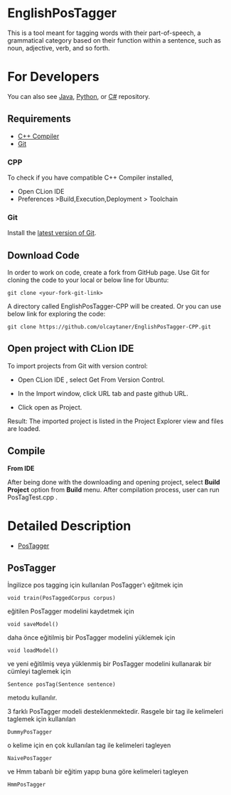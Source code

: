 # EnglishPosTagger

This is a tool meant for tagging words with their part-of-speech, a grammatical category based on their function within a sentence, such as noun, adjective, verb, and so forth. 

For Developers
============
You can also see [Java](https://github.com/starlangsoftware/EnglishPosTagger), [Python](https://github.com/starlangsoftware/EnglishPosTagger-Py), or [C#](https://github.com/starlangsoftware/EnglishPosTagger-CS) repository.

## Requirements

* [C++ Compiler](#cpp)
* [Git](#git)


### CPP
To check if you have compatible C++ Compiler installed,
* Open CLion IDE 
* Preferences >Build,Execution,Deployment > Toolchain  

### Git

Install the [latest version of Git](https://git-scm.com/book/en/v2/Getting-Started-Installing-Git).

## Download Code

In order to work on code, create a fork from GitHub page. 
Use Git for cloning the code to your local or below line for Ubuntu:

	git clone <your-fork-git-link>

A directory called EnglishPosTagger-CPP will be created. Or you can use below link for exploring the code:

	git clone https://github.com/olcaytaner/EnglishPosTagger-CPP.git

## Open project with CLion IDE

To import projects from Git with version control:

* Open CLion IDE , select Get From Version Control.

* In the Import window, click URL tab and paste github URL.

* Click open as Project.

Result: The imported project is listed in the Project Explorer view and files are loaded.


## Compile

**From IDE**

After being done with the downloading and opening project, select **Build Project** option from **Build** menu. After compilation process, user can run PosTagTest.cpp .

Detailed Description
============
+ [PosTagger](#postagger)

## PosTagger

İngilizce pos tagging için kullanılan PosTagger'ı eğitmek için 

	void train(PosTaggedCorpus corpus)
	
eğitilen PosTagger modelini kaydetmek için

	void saveModel()
	
daha önce eğitilmiş bir PosTagger modelini yüklemek için

	void loadModel()
	
ve yeni eğitilmiş veya yüklenmiş bir PosTagger modelini kullanarak bir cümleyi taglemek için

	Sentence posTag(Sentence sentence)
	
metodu kullanılır.

3 farklı PosTagger modeli desteklenmektedir. Rasgele bir tag ile kelimeleri taglemek için kullanılan

	DummyPosTagger
	
o kelime için en çok kullanılan tag ile kelimeleri tagleyen

	NaivePosTagger
	
ve Hmm tabanlı bir eğitim yapıp buna göre kelimeleri tagleyen

	HmmPosTagger
